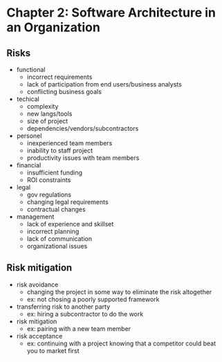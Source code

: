 # Chapter 2: Software Architecture in an Organization

## Risks

- functional
  - incorrect requirements
  - lack of participation from end users/business analysts
  - conflicting business goals
- techical
  - complexity
  - new langs/tools
  - size of project
  - dependencies/vendors/subcontractors
- personel
  - inexperienced team members
  - inability to staff project
  - productivity issues with team members
- financial
  - insufficient funding
  - ROI constraints
- legal
  - gov regulations
  - changing legal requirements
  - contractual changes
- management
  - lack of experience and skillset
  - incorrect planning
  - lack of communication
  - organizational issues

## Risk mitigation

- risk avoidance
  - changing the project in some way to eliminate the risk altogether
  - ex: not chosing a poorly supported framework
- transferring risk to another party
  - ex: hiring a subcontractor to do the work
- risk mitigation
  - ex: pairing with a new team member
- risk acceptance
  - ex: continuing with a project knowing that a competitor could beat you to market first
